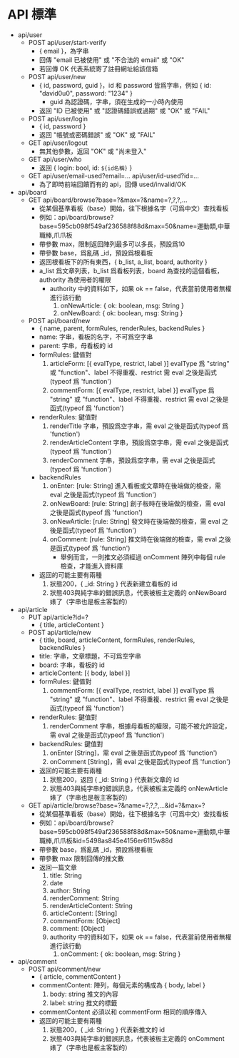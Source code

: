 # API 標準
* api/user
	- POST api/user/start-verify
		+ { email }，為字串
		+ 回傳 "email 已被使用" 或 "不合法的 email" 或 "OK"
		+ 若回傳 OK 代表系統寄了註冊網址給該信箱
	- POST api/user/new
		+ { id, password, guid }，id 和 password 皆爲字串，例如 { id: "david0u0", password: "1234" }
			- guid 為認證碼，字串，須在生成的一小時內使用
		+ 返回 "ID 已被使用" 或 "認證碼錯誤或過期" 或 "OK" 或 "FAIL"
	- POST api/user/login
		+ { id, password }
		+ 返回 "帳號或密碼錯誤" 或 "OK" 或 "FAIL"
	- GET api/user/logout
		+ 無其他參數，返回 "OK" 或 "尚未登入"
	- GET api/user/who
		+ 返回 { login: bool, id: `${id名稱}` }
	- GET api/user/email-used?email=... api/user/id-used?id=...
		+ 為了即時前端回饋而有的 api，回傳 used/invalid/OK
* api/board
	- GET api/board/browse?base=?&max=?&name=?,?,?,...
		+ 從某個基準看板（base）開始，往下根據名字（可爲中文）查找看板
		+ 例如：api/board/browse?base=595cb098f549af236588f88d&max=50&name=運動類,中華職棒,爪爪板
		+ 帶參數 max，限制返回陣列最多可以多長，預設爲10
		+ 帶參數 base，爲亂碼 _id，預設爲根看板
		+ 返回根看板下的所有東西，{ b_list, a_list, board, authority }
		+ a_list 爲文章列表，b_list 爲看板列表，board 為查找的這個看板，authority 為使用者的權限
			- authority 中的資料如下，如果 ok == false，代表當前使用者無權進行該行動
				1. onNewArticle: { ok: boolean, msg: String }
				2. onNewBoard: { ok: boolean, msg: String }
	- POST api/board/new
		+ { name, parent, formRules, renderRules, backendRules }
		+ name: 字串，看板的名字，不可爲空字串
		+ parent: 字串，母看板的 id
		+ formRules: 鍵值對
			1. articleForm: [{ evalType, restrict, label }] evalType 爲 "string" 或 "function"、label 不得重複、restrict 需 eval 之後是函式(typeof 爲 'function')
			2. commentForm: [{ evalType, restrict, label }] evalType 爲 "string" 或 "function"、label 不得重複、restrict 需 eval 之後是函式(typeof 爲 'function')
		+ renderRules: 鍵值對
			1. renderTitle 字串，預設爲空字串，需 eval 之後是函式(typeof 爲 'function')
			2. renderArticleContent 字串，預設爲空字串，需 eval 之後是函式(typeof 爲 'function')
			3. renderComment 字串，預設爲空字串，需 eval 之後是函式(typeof 爲 'function')
		+ backendRules
			1. onEnter: [rule: String] 進入看板或文章時在後端做的檢查，需 eval 之後是函式(typeof 爲 'function')
			2. onNewBoard: [rule: String] 創子板時在後端做的檢查，需 eval 之後是函式(typeof 爲 'function')
			3. onNewArticle: [rule: String] 發文時在後端做的檢查，需 eval 之後是函式(typeof 爲 'function')
			4. onComment: [rule: String] 推文時在後端做的檢查，需 eval 之後是函式(typeof 爲 'function')
				* 舉例而言，一則推文必須經過 onComment 陣列中每個 rule 檢查，才能進入資料庫
		+ 返回的可能主要有兩種
			1. 狀態200，{ _id: String } 代表新建立看板的 id
			2. 狀態403與純字串的錯誤訊息，代表被板主定義的 onNewBoard 婊了（字串也是板主客製的）
* api/article
	- PUT api/article?id=?
		+ { title, articleContent }
	- POST api/article/new
		+ { title, board, articleContent, formRules, renderRules, backendRules }
		+ title: 字串，文章標題，不可爲空字串
		+ board: 字串，看板的 id
		+ articleContent: [{ body, label }]
		+ formRules: 鍵值對
			1. commentForm: [{ evalType, restrict, label }] evalType 爲 "string" 或 "function"、label 不得重複、restrict 需 eval 之後是函式(typeof 爲 'function')
		+ renderRules: 鍵值對
			1. renderComment 字串，根據母看板的權限，可能不被允許設定，需 eval 之後是函式(typeof 爲 'function')
		+ backendRules: 鍵值對
			1. onEnter [String]，需 eval 之後是函式(typeof 爲 'function')
			2. onComment [String]，需 eval 之後是函式(typeof 爲 'function')
		+ 返回的可能主要有兩種
			1. 狀態200，返回 { _id: String } 代表新文章的 id
			2. 狀態403與純字串的錯誤訊息，代表被板主定義的 onNewArticle 婊了（字串也是板主客製的）
	- GET api/article/browse?base=?&name=?,?,?,...&id=?&max=?
		+ 從某個基準看板（base）開始，往下根據名字（可爲中文）查找看板
		+ 例如：api/board/browse?base=595cb098f549af236588f88d&max=50&name=運動類,中華職棒,爪爪板&id=5498as845e4156er6115w88d
		+ 帶參數 base，爲亂碼 _id，預設爲根看板
		+ 帶參數 max 限制回傳的推文數
		+ 返回一篇文章 
			1. title: String
			2. date
			3. author: String
			4. renderComment: String
			5. renderArticleContent: String
			6. articleContent: [String]
			7. commentForm: [Object]
			8. comment: [Object]
			9. authority 中的資料如下，如果 ok == false，代表當前使用者無權進行該行動
				1. onComment: { ok: boolean, msg: String }
* api/comment
	- POST api/comment/new
		+ { article, commentContent }
		+ commentContent: 陣列，每個元素的構成為 { body, label }
			1. body: string 推文的內容
			2. label: string 推文的標籤
		+ commentContent 必須以和 commentForm 相同的順序傳入
		+ 返回的可能主要有兩種
			1. 狀態200，{ _id: String } 代表新推文的 id
			2. 狀態403與純字串的錯誤訊息，代表被板主定義的 onComment 婊了（字串也是板主客製的）